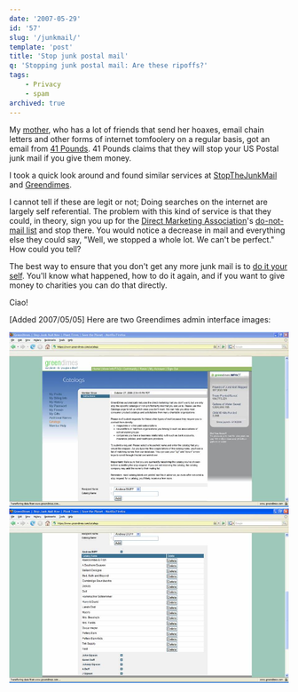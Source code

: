 ```yaml
---
date: '2007-05-29'
id: '57'
slug: '/junkmail/'
template: 'post'
title: 'Stop junk postal mail'
q: 'Stopping junk postal mail: Are these ripoffs?'
tags:
    - Privacy
    - spam
archived: true
---
```


My [mother](http://dianewillis.com/), who has a lot of friends that send her
hoaxes, email chain letters and other forms of internet tomfoolery on a
regular basis, got an email from [41 Pounds](http://41pounds.org/). 41 Pounds
claims that they will stop your US Postal junk mail if you give them money.

I took a quick look around and found similar services at
[StopTheJunkMail](http://stopthejunkmail.com) and
[Greendimes](http://greendimes.com/).

I cannot tell if these are legit or not; Doing searches on the internet are
largely self referential. The problem with this kind of service is that they
could, in theory, sign you up for the
[Direct Marketing Association](http://the-dma.org/)'s
[do-not-mail list](https://www.dmaconsumers.org/cgi/offmailing) and stop
there. You would notice a decrease in mail and everything else they could say,
"Well, we stopped a whole lot. We can't be perfect." How could you tell?

The best way to ensure that you don't get any more junk mail is to
[do it your self](http://www.obviously.com/junkmail/). You'll know what
happened, how to do it again, and if you want to give money to charities you
can do that directly.

Ciao!

\[Added 2007/05/05\] Here are two Greendimes admin interface images:

![GreenDimes admin interface](greendimes1.jpg 'GreenDimes admin interface')
![GreenDimes admin interface (cont.)](greendimes2.jpg 'GreenDimes admin interface 2')
